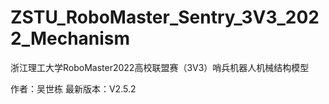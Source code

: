 # ZSTU_RoboMaster_Sentry_3V3_2022_Mechanism
浙江理工大学RoboMaster2022高校联盟赛（3V3）哨兵机器人机械结构模型

作者：吴世栋
最新版本：V2.5.2

